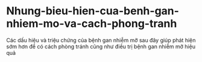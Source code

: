 # Nhung-bieu-hien-cua-benh-gan-nhiem-mo-va-cach-phong-tranh
Các dấu hiệu và triệu chứng của bệnh gan nhiễm mỡ sau đây giúp phát hiện sớm hơn để có cách phòng tránh cũng như điều trị bệnh gan nhiễm mỡ hiệu quả
